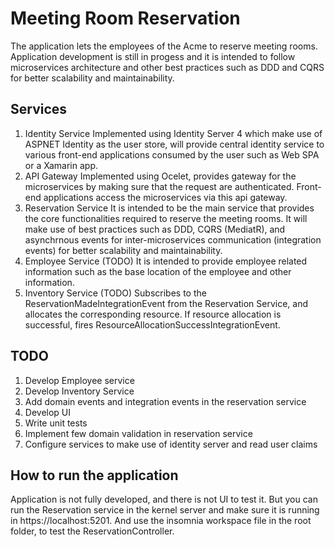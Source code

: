# Meeting Room Reservation
  The application lets the employees of the Acme to reserve meeting rooms. Application development is still in progess and it is intended to follow microservices architecture and other best practices such as DDD and CQRS for better scalability and maintainability.
## Services
  1. Identity Service
    Implemented using Identity Server 4 which make use of ASPNET Identity as the user store, will provide central identity service to various front-end applications consumed by the user such as Web SPA or a Xamarin app.
  2. API Gateway
    Implemented using Ocelet, provides gateway for the microservices by making sure that the request are authenticated. Front-end applications access the microservices via this api gateway.
  3. Reservation Service
    It is intended to be the main service that provides the core functionalities required to reserve the meeting rooms. It will make use of best practices such as DDD, CQRS (MediatR), and asynchrnous events for inter-microservices communication (integration events) for better scalability and maintainability.
  4. Employee Service (TODO)
    It is intended to provide employee related information such as the base location of the employee and other information.
  5. Inventory Service (TODO)
    Subscribes to the ReservationMadeIntegrationEvent from the Reservation Service, and allocates the corresponding resource. If resource allocation is successful, fires ResourceAllocationSuccessIntegrationEvent.
    
## TODO
  1. Develop Employee service
  2. Develop Inventory Service
  3. Add domain events and integration events in the reservation service
  4. Develop UI
  5. Write unit tests
  6. Implement few domain validation in reservation service
  7. Configure services to make use of identity server and read user claims

## How to run the application
  Application is not fully developed, and there is not UI to test it. But you can run the Reservation service in the kernel server and make sure it is running in https://localhost:5201. And use the insomnia workspace file in the root folder, to test the ReservationController.
